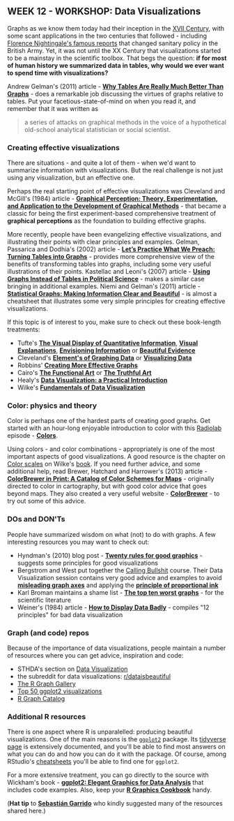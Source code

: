 ## WEEK 12 - WORKSHOP: Data Visualizations

Graphs as we know them today had their inception in the [XVII Century](https://www.tandfonline.com/doi/abs/10.1198/tast.2010.09154), with some scant applications in the two centuries that followed - including [Florence Nightingale's famous reports](https://www.theguardian.com/news/datablog/2010/aug/13/florence-nightingale-graphics) that changed sanitary policy in the British Army. Yet, it was not until the XX Century that visualizations started to be a mainstay in the scientific toolbox. That begs the question: __if for most of human history we summarized data in tables, why would we ever want to spend time with visualizations?__

Andrew Gelman's (2011) article - [__Why Tables Are Really Much Better Than Graphs__](https://www.jstor.org/stable/23113375?seq=1#page_scan_tab_contents) -  does a remarkable job discussing the virtues of graphs relative to tables. Put your facetious-state-of-mind on when you read it, and remember that it was written as

> a series of attacks on graphical methods in the voice of a hypothetical old-school analytical statistician or social scientist.

### Creating effective visualizations

There are situations - and quite a lot of them - when we'd want to summarize information with visualizations. But the real challenge is not just using any visualization, but an effective one.

Perhaps the real starting point of effective visualizations was Cleveland and McGill's (1984) article - [__Graphical Perception: Theory, Experimentation, and Application to the Development of Graphical Methods__](https://www.jstor.org/stable/2288400) - that became a classic for being the first experiment-based comprehensive treatment of __graphical perceptions__ as the foundation to building effective graphs.

More recently, people have been evangelizing effective visualizations, and illustrating their points with clear principles and examples. Gelman, Passarica and Dodhia's (2002) article - [__Let’s Practice What We Preach: Turning Tables into Graphs__](http://www.stat.columbia.edu/~gelman/research/published/dodhia.pdf) - provides more comprehensive view of the benefits of transforming tables into graphs, including some very useful illustrations of their points. Kastellac and Leoni's (2007) article - [__Using Graphs Instead of Tables in Political Science__](https://www.jstor.org/stable/20446574?seq=1) - makes a similar case bringing in additional examples. Niemi and Gelman's (2011) article - [__Statistical Graphs: Making Information Clear and Beautiful__](http://www.stat.columbia.edu/~gelman/research/published/Niemi_GraphicsInformation.pdf) - is almost a cheatsheet that illustrates some very simple principles for creating effective visualizations.


If this topic is of interest to you, make sure to check out these book-length treatments:

* Tufte's [__The Visual Display of Quantitative Information__](https://www.amazon.com/Visual-Display-Quantitative-Information/dp/0961392142/ref=sr_1_1?s=books&ie=UTF8&qid=1486764971&sr=1-1&keywords=The+Visual+Display+of+Quantitative+Information), [__Visual Explanations__](https://www.amazon.com/Visual-Explanations-Quantities-Evidence-Narrative/dp/0961392126/ref=sr_1_1?s=books&ie=UTF8&qid=1486765024&sr=1-1&keywords=visual+explanations), [__Envisioning Information__](https://www.amazon.com/Envisioning-Information-Edward-R-Tufte/dp/0961392118/ref=sr_1_1?s=books&ie=UTF8&qid=1486765056&sr=1-1&keywords=envisioning+information) or [__Beautiful Evidence__](https://www.amazon.com/Beautiful-Evidence-Edward-R-Tufte/dp/0961392177/ref=sr_1_1?s=books&ie=UTF8&qid=1486765101&sr=1-1&keywords=beautiful+evidence)
* Cleveland's [__Element's of Graphing Data__](https://www.amazon.com/dp/0963488414/) or [__Visualizing Data__](https://www.amazon.com/Visualizing-Data-William-S-Cleveland/dp/0963488406)
* Robbins' [__Creating More Effective Graphs__](https://www.amazon.com/Creating-Effective-Graphs-Naomi-Robbins/dp/0985911123)
* Cairo's [__The Functional Art__](https://www.amazon.com/Functional-Art-introduction-information-visualization/dp/0321834739/ref=sr_1_3?s=books&ie=UTF8&qid=1486761450&sr=1-3&keywords=alberto+cairo) or [__The Truthful Art__](https://www.amazon.com/Truthful-Art-Data-Charts-Communication/dp/0321934075/ref=sr_1_1?s=books&ie=UTF8&qid=1486761450&sr=1-1&keywords=alberto+cairo)
* Healy's [__Data Visualization: a Practical Introduction__](http://socviz.co)
* Wilke's [__Fundamentals of Data Visualization__](https://serialmentor.com/dataviz/)

### Color: physics and theory

Color is perhaps one of the hardest parts of creating good graphs. Get started with an hour-long enjoyable introduction to color with this [Radiolab](https://www.wnycstudios.org/shows/radiolab) episode - [__Colors__](https://www.wnycstudios.org/story/211119-colors).

Using colors - and color combinations - appropriately is one of the most important aspects of good visualizations. A good resource is the chapter on [Color scales](https://serialmentor.com/dataviz/color-basics.html) on Wilke's [book](https://serialmentor.com/dataviz/). If you need further advice, and some additional help, read Brewer, Hatchard and Harrower's (2013) article - [__ColorBrewer in Print: A Catalog of Color Schemes for Maps__](https://www.tandfonline.com/doi/abs/10.1559/152304003100010929?src=recsys) - originally directed to color in cartography, but with  good color advice that goes beyond maps. They also created a very useful website - [__ColorBrewer__](http://colorbrewer2.org/) - to try out some of this advice.  

### DOs and DON'Ts

People have summarized wisdom on what (not) to do with graphs. A few interesting resources you may want to check out:

* Hyndman's (2010) blog post - [__Twenty rules for good graphics__](http://robjhyndman.com/hyndsight/graphics/) - suggests some principles for good visualizations
* Bergstrom and West put together the [Calling Bullshit](https://callingbullshit.org/index.html) course. Their Data Visualization session contains very good advice and examples to avoid [__misleading graph axes__](http://callingbullshit.org/tools/tools_misleading_axes.html) and applying the [__principle of proportional ink__](https://callingbullshit.org/tools/tools_proportional_ink.html)
* Karl Broman maintains a shame list - [__The top ten worst graphs__](https://www.biostat.wisc.edu/~kbroman/topten_worstgraphs/) - for the scientific literature
* Weiner's (1984) article - [__How to Display Data Badly__](http://www.jstor.org/stable/2683253) - compiles "12 principles" for bad data visualization


### Graph (and code) repos

Because of the importance of data visualizations, people maintain a number of resources where you can get advice, inspiration and code:

* STHDA's section on [Data Visualization](http://www.sthda.com/english/wiki/data-visualization)
* the subreddit for data visualizations: [r/dataisbeautiful](https://www.reddit.com/r/dataisbeautiful/)
* [The R Graph Gallery](https://www.r-graph-gallery.com)
* [Top 50 ggplot2 visualizations](http://r-statistics.co/Top50-Ggplot2-Visualizations-MasterList-R-Code.html#Scatterplot)
* [R Graph Catalog](http://shinyapps.stat.ubc.ca/r-graph-catalog/)

### Additional R resources

There is one aspect where R is unparalelled: producing beautiful visualizations. One of the main reasons is the [`ggplot2`](https://cran.r-project.org/web/packages/ggplot2/index.html) package. Its [tidyverse page](https://ggplot2.tidyverse.org) is extensively documented, and you'll be able to find most answers on what you can do and how you can do it with the package. Of course, among RStudio's [cheatsheets](https://www.rstudio.com/resources/cheatsheets/) you'll be able to find one for `ggplot2`.

For a more extensive treatment, you can go directly to the source with Wickham's book - [__ggplot2: Elegant Graphics for Data Analysis__](https://www.amazon.com/dp/0387981403/ref=cm_sw_su_dp?tag=ggplot2-20) that includes code examples. Also, keep your [__R Graphics Cookbook__](http://shop.oreilly.com/product/0636920023135.do) handy.


(__Hat tip__ to [__Sebasti&aacute;n Garrido__](http://segasi.com.mx) who kindly suggested many of the resources shared here.)
